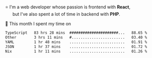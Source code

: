 ⭐ I'm a web developer whose passion is frontend with <b>React</b>,<br/>
&nbsp; &nbsp; &nbsp; but I've also spent a lot of time in backend with <b>PHP</b>.

📅 This month I spent my time on

<!--START_SECTION:waka-->

```txt
TypeScript   83 hrs 28 mins  ######################...   88.65 %
Other        3 hrs 11 mins   #........................   03.40 %
YAML         1 hr 48 mins    .........................   01.91 %
JSON         1 hr 37 mins    .........................   01.72 %
Nix          1 hr 11 mins    .........................   01.26 %
```

<!--END_SECTION:waka-->
